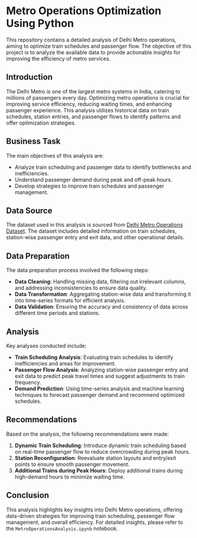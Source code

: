 # Metro Operations Optimization Using Python

This repository contains a detailed analysis of Delhi Metro operations, aiming to optimize train schedules and passenger flow. The objective of this project is to analyze the available data to provide actionable insights for improving the efficiency of metro services.


## Introduction

The Delhi Metro is one of the largest metro systems in India, catering to millions of passengers every day. Optimizing metro operations is crucial for improving service efficiency, reducing waiting times, and enhancing passenger experience. This analysis utilizes historical data on train schedules, station entries, and passenger flows to identify patterns and offer optimization strategies.

## Business Task

The main objectives of this analysis are:

- Analyze train scheduling and passenger data to identify bottlenecks and inefficiencies.
- Understand passenger demand during peak and off-peak hours.
- Develop strategies to improve train schedules and passenger management.

## Data Source

The dataset used in this analysis is sourced from [Delhi Metro Operations Dataset](https://github.com/nithin0310/Delhi-Metro-Operations-Analysis). The dataset includes detailed information on train schedules, station-wise passenger entry and exit data, and other operational details.

## Data Preparation

The data preparation process involved the following steps:

- **Data Cleaning**: Handling missing data, filtering out irrelevant columns, and addressing inconsistencies to ensure data quality.
- **Data Transformation**: Aggregating station-wise data and transforming it into time-series formats for efficient analysis.
- **Data Validation**: Ensuring the accuracy and consistency of data across different time periods and stations.

## Analysis

Key analyses conducted include:

- **Train Scheduling Analysis**: Evaluating train schedules to identify inefficiencies and areas for improvement.
- **Passenger Flow Analysis**: Analyzing station-wise passenger entry and exit data to predict peak travel times and suggest adjustments to train frequency.
- **Demand Prediction**: Using time-series analysis and machine learning techniques to forecast passenger demand and recommend optimized schedules.

## Recommendations

Based on the analysis, the following recommendations were made:

1. **Dynamic Train Scheduling**: Introduce dynamic train scheduling based on real-time passenger flow to reduce overcrowding during peak hours.
2. **Station Reconfiguration**: Reevaluate station layouts and entry/exit points to ensure smooth passenger movement.
3. **Additional Trains during Peak Hours**: Deploy additional trains during high-demand hours to minimize waiting time.

## Conclusion

This analysis highlights key insights into Delhi Metro operations, offering data-driven strategies for improving train scheduling, passenger flow management, and overall efficiency. For detailed insights, please refer to the `MetroOperationsAnalysis.ipynb` notebook.

